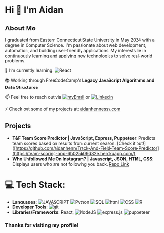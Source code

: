 # Hi 👋 I'm Aidan

## About Me
I graduated from Eastern Connecticut State University in May 2024 with a degree in Computer Science. I'm passionate about web development, automation, and building user-friendly applications. My interests lie in continuously learning and applying new technologies to solve real-world problems.


🌱 I’m currently learning:  ![React][React.js] <br>

:books: Working through FreeCodeCamp's **Legacy JavaScript Algorithms and Data Structures**

📫 Feel free to reach out via [![myEmail][Email]](mailto:aidanjhennessy@gmail.com) or [![LinkedIn][linkedin-shield]][linkedin-url]

⚡ Check out some of my projects at: [aidanhennessy.com](http://aidanhennessy.com)

## Projects
- **T&F Team Score Predictor | JavaScript, Express, Puppeteer**: Predicts team scores based on results from current season. [Check it out!]([https://github.com/aidanhenn/Track-And-Field-Team-Score-Predictor](https://team-scoring-app-6b025b09d32e.herokuapp.com/)
- **Who Unfollowed Me On Instagram? | Javascript, JSON, HTML, CSS**: Displays users who are not following you back. [Repo Link](https://github.com/aidanhenn/WhoUnfollowedMe)
<!-- - **Another Project**: Brief description. [Repository Link](#) -->

# 💻 Tech Stack:
- **Languages**: ![JAVASCRIPT] ![Python] ![SQL] ![html][HTML] ![CSS] ![R]
- **Developer Tools**: ![git][GIT]
- **Libraries/Frameworks**: React, ![NodeJS][NodeJS] ![express.js][EXPRESS] ![puppeteer][PUPPETEER]

<h3>Thanks for visiting my profile!</h3>


[linkedin-shield]: https://img.shields.io/badge/-LinkedIn-black.svg?style=for-the-badge&logo=linkedin&colorB=555
[linkedin-url]: https://linkedin.com/in/aidan-hennessy
[Email]:https://img.shields.io/badge/Email-blue?style=for-the-badge&logo=gmail
[React.js]: https://img.shields.io/badge/React-20232A?style=for-the-badge&logo=react&logoColor=61DAFB
[JAVASCRIPT]: https://img.shields.io/badge/javascript-%23323330.svg?style=for-the-badge&logo=javascript&logoColor=%23F7DF1E
[Python]: https://img.shields.io/badge/python-%233776AB.svg?style=for-the-badge&logo=python&logoColor=white
[NodeJS]: https://img.shields.io/badge/node.js-6DA55F?style=for-the-badge&logo=node.js&logoColor=white
[SQL]: https://img.shields.io/badge/sql-%2307405e.svg?style=for-the-badge&logo=postgresql&logoColor=white
[HTML]: https://img.shields.io/badge/html5-%23E34F26.svg?style=for-the-badge&logo=html5&logoColor=white
[CSS]: https://img.shields.io/badge/css-%231572B6.svg?style=for-the-badge&logo=css3&logoColor=white
[GIT]: https://img.shields.io/badge/git-%23F05033.svg?style=for-the-badge&logo=git&logoColor=white
[EXPRESS]: https://img.shields.io/badge/Express.js-404D59?style=for-the-badge&logo=express
[PUPPETEER]: https://img.shields.io/badge/Puppeteer-40B5A4?style=for-the-badge&logo=puppeteer&logoColor=white
[R]: https://img.shields.io/badge/R-276DC3?style=for-the-badge&logo=r&logoColor=white

